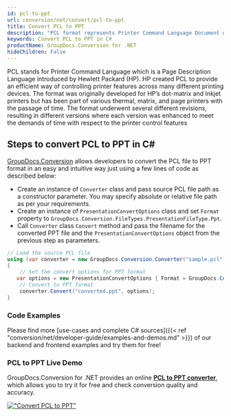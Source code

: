 ```yaml
---
id: pcl-to-ppt
url: conversion/net/convert/pcl-to-ppt
title: Convert PCL to PPT
description: "PCL format represents Printer Command Language Document with .pcl extension. Learn how to convert PCL to PPT file programmatically in C# language using GroupDocs.Conversion for .NET library."
keywords: Convert PCL to PPT in C#
productName: GroupDocs.Conversion for .NET
hideChildren: False
---
```


PCL stands for Printer Command Language which is a Page Description Language introduced by Hewlett Packard (HP). HP created PCL to provide an efficient way of controlling printer features across many different printing devices. The format was originally developed for HP’s dot-matrix and Inkjet printers but has been part of various thermal, matrix, and page printers with the passage of time. The format underwent several different revisions, resulting in different versions where each version was enhanced to meet the demands of time with respect to the printer control features

## Steps to convert PCL to PPT in C#

[GroupDocs.Conversion](https://products.groupdocs.com/conversion/net) allows developers to convert the PCL file to PPT format in an easy and intuitive way just using a few lines of code as described below:

* Create an instance of `Converter` class and pass source PCL file path as a constructor parameter. You may specify absolute or relative file path as per your requirements. 
* Create an instance of `PresentationConvertOptions` class and set `Format` property to `GroupDocs.Conversion.FileTypes.PresentationFileType.Ppt`.
* Call `Converter` class `Convert` method and pass the filename for the converted PPT file and the `PresentationConvertOptions` object from the previous step as parameters.

```csharp
// Load the source PCL file
using (var converter = new GroupDocs.Conversion.Converter("sample.pcl"))
{
    // Set the convert options for PPT format
   var options = new PresentationConvertOptions { Format = GroupDocs.Conversion.FileTypes.PresentationFileType.Ppt };
    // Convert to PPT format
    converter.Convert("converted.ppt", options);
}
```

### Code Examples

Please find more [use-cases and complete C# sources]({{< ref "conversion/net/developer-guide/examples-and-demos.md" >}}) of our backend and frontend examples and try them for free!

### PCL to PPT Live Demo

GroupDocs.Conversion for .NET provides an online [**PCL to PPT converter**](https://products.groupdocs.app/conversion/pcl-to-ppt), which allows you to try it for free and check conversion quality and accuracy.

[!["Convert PCL to PPT"](conversion/net/images/convert-to-ppt/convert-pcl-to-ppt.png)](https://products.groupdocs.app/conversion/pcl-to-ppt)